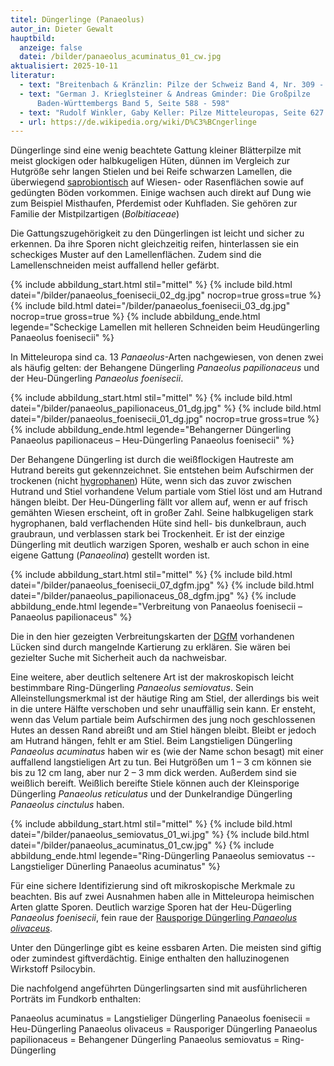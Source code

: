 ```yaml
---
titel: Düngerlinge (Panaeolus)
autor_in: Dieter Gewalt
hauptbild:
  anzeige: false
  datei: /bilder/panaeolus_acuminatus_01_cw.jpg
aktualisiert: 2025-10-11
literatur:
  - text: "Breitenbach & Kränzlin: Pilze der Schweiz Band 4, Nr. 309 - 318"
  - text: "German J. Krieglsteiner & Andreas Gminder: Die Großpilze
      Baden-Württembergs Band 5, Seite 588 - 598"
  - text: "Rudolf Winkler, Gaby Keller: Pilze Mitteleuropas, Seite 627 – 630"
  - url: https://de.wikipedia.org/wiki/D%C3%BCngerlinge
---
```

Düngerlinge sind eine wenig beachtete Gattung kleiner Blätterpilze mit meist glockigen oder halbkugeligen Hüten, dünnen im Vergleich zur Hutgröße sehr langen Stielen und bei Reife schwarzen Lamellen, die überwiegend [saprobiontisch](saprobiontisch "Glossar") auf Wiesen- oder Rasenflächen sowie auf gedüngten Böden vorkommen. Einige wachsen auch direkt auf Dung wie zum Beispiel Misthaufen, Pferdemist oder Kuhfladen. Sie gehören zur Familie der Mistpilzartigen (*Bolbitiaceae*)

Die Gattungszugehörigkeit zu den Düngerlingen ist leicht und sicher zu erkennen. Da ihre Sporen nicht gleichzeitig reifen, hinterlassen sie ein scheckiges Muster auf den Lamellenflächen. Zudem sind die Lamellenschneiden meist auffallend heller gefärbt.

{% include abbildung_start.html stil="mittel" %}
{% include bild.html datei="/bilder/panaeolus_foenisecii_02_dg.jpg" nocrop=true gross=true %}
{% include bild.html datei="/bilder/panaeolus_foenisecii_03_dg.jpg" nocrop=true gross=true %}
{% include abbildung_ende.html legende="Scheckige Lamellen mit helleren Schneiden beim Heudüngerling Panaeolus foenisecii" %}

In Mitteleuropa sind ca. 13 *Panaeolus*-Arten nachgewiesen, von denen zwei als häufig gelten: der Behangene Düngerling *Panaeolus papilionaceus* und der Heu-Düngerling *Panaeolus foenisecii*.

{% include abbildung_start.html stil="mittel" %}
{% include bild.html datei="/bilder/panaeolus_papilionaceus_01_dg.jpg" %}
{% include bild.html datei="/bilder/panaeolus_foenisecii_01_dg.jpg" nocrop=true gross=true %}
{% include abbildung_ende.html legende="Behangerner Düngerling Panaeolus papilionaceus – Heu-Düngerling Panaeolus foenisecii" %}

Der Behangene Düngerling ist durch die weißflockigen Hautreste am Hutrand bereits gut gekennzeichnet. Sie entstehen beim Aufschirmen der trockenen (nicht [hygrophanen](hygrophan "Glossar")) Hüte, wenn sich das zuvor zwischen Hutrand und Stiel vorhandene Velum partiale vom Stiel löst und am Hutrand hängen bleibt. Der Heu-Düngerling fällt vor allem auf, wenn er auf frisch gemähten Wiesen erscheint, oft in großer Zahl. Seine halbkugeligen stark hygrophanen, bald verflachenden Hüte sind hell- bis dunkelbraun, auch graubraun, und verblassen stark bei Trockenheit. Er ist der einzige Düngerling mit deutlich warzigen Sporen, weshalb er auch schon in eine eigene Gattung (*Panaeolina*) gestellt worden ist.

{% include abbildung_start.html stil="mittel" %}
{% include bild.html datei="/bilder/panaeolus_foenisecii_07_dgfm.jpg" %}
{% include bild.html datei="/bilder/panaeolus_papilionaceus_08_dgfm.jpg" %}
{% include abbildung_ende.html legende="Verbreitung von Panaeolus foenisecii – Panaeolus papilionaceus" %}

Die in den hier gezeigten Verbreitungskarten der [DGfM](DGfM "Glossar") vorhandenen Lücken sind durch mangelnde Kartierung zu erklären. Sie wären bei gezielter Suche mit Sicherheit auch da nachweisbar.

Eine weitere, aber deutlich seltenere Art ist der makroskopisch leicht bestimmbare Ring-Düngerling *Panaeolus semiovatus*. Sein Alleinstellungsmerkmal ist der häutige Ring am Stiel, der allerdings bis weit in die untere Hälfte verschoben und sehr unauffällig sein kann. Er ensteht, wenn das Velum partiale beim Aufschirmen des jung noch geschlossenen Hutes an dessen Rand abreißt und am Stiel hängen bleibt. Bleibt er jedoch am Hutrand hängen, fehlt er am Stiel. Beim Langstieligen Düngerling *Panaeolus acuminatus* haben wir es (wie der Name schon besagt) mit einer auffallend langstieligen Art zu tun. Bei Hutgrößen um 1 – 3 cm können sie bis zu 12 cm lang, aber nur 2 – 3 mm dick werden. Außerdem sind sie weißlich bereift. Weißlich bereifte Stiele können auch der Kleinsporige Düngerling *Panaeolus reticulatus* und der Dunkelrandige Düngerling *Panaeolus cinctulus* haben.

{% include abbildung_start.html stil="mittel" %}
{% include bild.html datei="/bilder/panaeolus_semiovatus_01_wi.jpg" %}
{% include bild.html datei="/bilder/panaeolus_acuminatus_01_cw.jpg" %}
{% include abbildung_ende.html legende="Ring-Düngerling Panaeolus semiovatus -- Langstieliger Dünerling Panaeolus acuminatus" %}

Für eine sichere Identifizierung sind oft mikroskopische Merkmale zu beachten. Bis auf zwei Ausnahmen haben alle in Mitteleuropa heimischen Arten glatte Sporen. Deutlich warzige Sporen hat der Heu-Dügerling *Panaeolus foenisecii*, fein raue der [Rausporige Düngerling *Panaeolus olivaceus*](/pilze/panaeolus-olivaceus-rausporiger-düngerling).

Unter den Düngerlinge gibt es keine essbaren Arten. Die meisten sind giftig oder zumindest giftverdächtig. Einige enthalten den halluzinogenen Wirkstoff Psilocybin.

Die nachfolgend angeführten Düngerlingsarten sind mit ausführlicheren Porträts im Fundkorb enthalten:

Panaeolus acuminatus = Langstieliger Düngerling
Panaeolus foenisecii = Heu-Düngerling
Panaeolus olivaceus = Rausporiger Düngerling
Panaeolus papilionaceus = Behangener Düngerling 
Panaeolus semiovatus = Ring-Düngerling